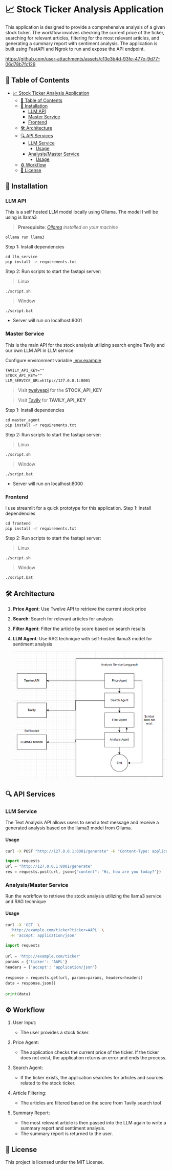 # 📈 Stock Ticker Analysis Application
This application is designed to provide a comprehensive analysis of a given stock ticker. The workflow involves checking the current price of the ticker, searching for relevant articles, filtering for the most relevant articles, and generating a summary report with sentiment analysis. The application is built using FastAPI and Ngrok to run and expose the API endpoint.

https://github.com/user-attachments/assets/c13e3b4d-93fe-477e-9d77-06d78b7fc129

## 🌟 Table of Contents
- [📈 Stock Ticker Analysis Application](#-stock-ticker-analysis-application)
  - [🌟 Table of Contents](#-table-of-contents)
  - [🚀 Installation](#-installation)
    - [LLM API](#llm-api)
    - [Master Service](#master-service)
    - [Frontend](#frontend)
  - [🛠️ Architecture](#️-architecture)
  - [🔍 API Services](#-api-services)
    - [LLM Service](#llm-service)
      - [Usage](#usage)
    - [Analysis/Master Service](#analysismaster-service)
      - [Usage](#usage-1)
  - [⚙️ Workflow](#️-workflow)
  - [📃 License](#-license)

## 🚀 Installation
### LLM API
This is a self hosted LLM model locally using Ollama. The model I will be using is llama3
> **Prerequisite**: *[Ollama](https://ollama.com/) installed on your machine*
```
ollama run llama3
```
Step 1: Install dependencies
```
cd llm_service
pip install -r requirements.txt
```

Step 2: Run scripts to start the fastapi server:
> Linux
```
./script.sh
```

> Window
```
./script.bat
```
* Server will run on localhost:8001

### Master Service
This is the main API for the stock analysis utilizing search engine Tavily and our own LLM API in LLM service

Configure environment variable [.env.example](.env.example)
```
TAVILY_API_KEY=""
STOCK_API_KEY=""
LLM_SERVICE_URL=http://127.0.0.1:8001
```
> Visit [twelveapi](https://twelvedata.com/) for the **STOCK_API_KEY**

> Visit [Tavily](https://tavily.com/) for **TAVILY_API_KEY**
> 
Step 1: Install dependencies
```
cd master_agent
pip install -r requirements.txt
```
Step 2: Run scripts to start the fastapi server:
> Linux
```
./script.sh
```

> Window
```
./script.bat
```
* Server will run on localhost:8000

### Frontend
I use streamlit for a quick prototype for this application.
Step 1: Install dependencies
```
cd frontend
pip install -r requirements.txt
```
Step 2: Run scripts to start the fastapi server:
> Linux
```
./script.sh
```

> Window
```
./script.bat
```

## 🛠️ Architecture
1. **Price Agent**: Use Twelve API to retrieve the current stock price
2. **Search**: Search for relevant articles for analysis
3. **Filter Agent**: Filter the article by score based on search results
4. **LLM Agent**: Use RAG technique with self-hosted llama3 model for sentiment analysis

   <img src="/documents/architecture.png"/>

## 🔍 API Services
### LLM Service
The Text Analysis API allows users to send a text message and receive a generated analysis based on the llama3 model from Ollama.
#### Usage
```bash
curl -X POST "http://127.0.0.1:8001/generate" -H "Content-Type: application/json" -d '{"content": "Analyze this text"}'
```
```python
import requests
url = "http://127.0.0.1:8001/generate"
res = requests.post(url, json={"content": "Hi, how are you today?"})
```
### Analysis/Master Service
Run the workflow to retrieve the stock analysis utilizing the llama3 service and RAG technique

#### Usage
```bash
curl -X 'GET' \
  'http://example.com/ticker?ticker=AAPL' \
  -H 'accept: application/json'
```
```python
import requests

url = 'http://example.com/ticker'
params = {'ticker': 'AAPL'}
headers = {'accept': 'application/json'}

response = requests.get(url, params=params, headers=headers)
data = response.json()

print(data)
```

## ⚙️ Workflow
1. User Input:
    * The user provides a stock ticker.
2. Price Agent:
   * The application checks the current price of the ticker.
If the ticker does not exist, the application returns an error and ends the process.

3. Search Agent:
    * If the ticker exists, the application searches for articles and sources related to the stock ticker.

4. Article Filtering:
   * The articles are filtered based on the score from Tavily search tool
  
5. Summary Report:
   * The most relevant article is then passed into the LLM again to write a summary report and sentiment analysis.
   * The summary report is returned to the user.

## 📃 License
This project is licensed under the MIT License.
